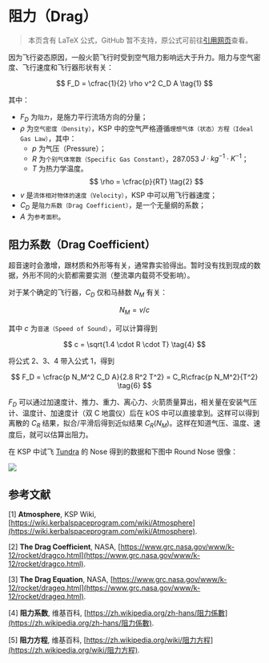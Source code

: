 # 阻力（Drag）

> 本页含有 LaTeX 公式，GitHub 暂不支持，原公式可前往[引用网页](#参考文献)查看。

因为飞行姿态原因，一般火箭飞行时受到空气阻力影响远大于升力。阻力与空气密度、飞行速度和飞行器形状有关：

$$
F_D = \cfrac{1}{2} \rho v^2 C_D A \tag{1}
$$

其中：
- $F_D$ 为`阻力`，是施力平行流场方向的分量；
- $\rho$ 为`空气密度（Density）`，KSP 中的空气严格遵循`理想气体（状态）方程（Ideal Gas Law）`，其中：
  - $p$ 为气压（Pressure）；
  - $R$ 为`个别气体常数（Specific Gas Constant）`，287.053 $J \cdot kg^{-1} \cdot K^{-1}$；
  - $T$ 为热力学温度。
$$
\rho = \cfrac{p}{RT} \tag{2}
$$
- $v$ 是`流体相对物体的速度（Velocity）`，KSP 中可以用飞行器速度；
- $C_D$ 是`阻力系数（Drag Coefficient）`，是一个无量纲的系数；
- $A$ 为`参考面积`。

## 阻力系数（Drag Coefficient）

超音速时会激增，跟材质和外形等有关，通常靠实验得出。暂时没有找到现成的数据，外形不同的火箭都需要实测（整流罩内载荷不受影响）。

对于某个确定的飞行器，$C_D$ 仅和马赫数 $N_M$ 有关：

$$
N_M = v/c \tag{3}
$$

其中 $c$ 为`音速（Speed of Sound）`，可以计算得到

$$
c = \sqrt{1.4 \cdot R \cdot T} \tag{4}
$$

将公式 2、3、4 带入公式 1，得到

$$
F_D = \cfrac{p N_M^2 C_D A}{2.8 R^2 T^2} = C_R\cfrac{p N_M^2}{T^2} \tag{6}
$$

$F_D$ 可以通过加速度计、推力、重力、离心力、火箭质量算出，相关量在安装气压计、温度计、加速度计（双 C 地震仪）后在 kOS 中可以直接拿到。这样可以得到离散的 $C_R$ 结果，拟合/平滑后得到近似结果 $C_R(N_M)$。这样在知道气压、温度、速度后，就可以估算出阻力。

在 KSP 中试飞 [Tundra](https://forum.kerbalspaceprogram.com/index.php?/topic/166915-16x-tundra-exploration-v1305-march-6th-spacex-falcon-9-dragon-v2-and-starship/) 的 Nose 得到的数据和下图中 Round Nose 很像：

![](http://www.braeunig.us/space/pics/cd.gif)

## 参考文献

[1] **Atmosphere**, KSP Wiki, [https://wiki.kerbalspaceprogram.com/wiki/Atmosphere](https://wiki.kerbalspaceprogram.com/wiki/Atmosphere).

[2] **The Drag Coefficient**, NASA, [https://www.grc.nasa.gov/www/k-12/rocket/dragco.html](https://www.grc.nasa.gov/www/k-12/rocket/dragco.html).

[3] **The Drag Equation**, NASA, [https://www.grc.nasa.gov/www/k-12/rocket/drageq.html](https://www.grc.nasa.gov/www/k-12/rocket/drageq.html).

[4] **阻力系数**, 维基百科, [https://zh.wikipedia.org/zh-hans/阻力係數](https://zh.wikipedia.org/zh-hans/阻力係數).

[5] **阻力方程**, 维基百科, [https://zh.wikipedia.org/wiki/阻力方程](https://zh.wikipedia.org/wiki/阻力方程).
